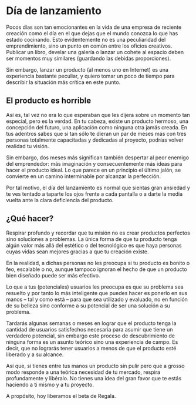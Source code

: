 # Día de lanzamiento

Pocos días son tan emocionantes en la vida de una empresa de reciente creación como el día en el que dejas que el mundo conozca lo que has estado cocinando. Esto evidentemente no es una peculiaridad del emprendimiento, sino un punto en común entre los oficios creativos. Publicar un libro, develar una galería o lanzar un cohete al espacio deben ser momentos muy similares (guardando las debidas proporciones).

Sin embargo, lanzar un producto (al menos uno en Internet) es una experiencia bastante peculiar, y quiero tomar un poco de tiempo para describir la situación más crítica en este punto.

## El producto es horrible

Así es, tal vez no era lo que esperaban que les dijera sobre un momento tan especial, pero es la verdad. En tu cabeza, existe un producto hermoso, una concepción del futuro, una aplicación como ninguna otra jamás creada. En tus adentros sabes que si tan sólo te dieran un par de meses más con tres personas totalmente capacitadas y dedicadas al proyecto, podrías volver realidad tu visión.

Sin embargo, dos meses más significan también despertar al peor enemigo del emprendedor: más imaginación y consecuentemente más ideas para hacer el producto ideal. Lo que parece en un principio el último jalón, se convierte en un camino interminable por alcanzar la perfección.

Por tal motivo, el día del lanzamiento es normal que sientas gran ansiedad y te ves tentado a taparte los ojos frente a cada pantalla o a darte la media vuelta ante la clara deficiencia del producto.

## ¿Qué hacer?

Respirar profundo y recordar que tu misión no es crear productos perfectos sino soluciones a problemas. La única forma de que tu producto tenga algún valor más allá del estético o del tecnológico es que haya personas cuyas vidas sean mejores gracias a que tu creación existe.

En la realidad, a dichas personas no les preocupa si tu producto es bonito o feo, escalable o no, aunque tampoco ignoran el hecho de que un producto bien diseñado puede ser más efectivo.

Lo que a tus (potenciales) usuarios les preocupa es que su problema sea resuelto y por tanto lo más inteligente que puedes hacer es ponerlo en sus manos – tal y como está – para que sea utilizado y evaluado, no en función de su belleza sino conforme a su potencial de ser una solución a su problema.

Tardarás algunas semanas o meses en lograr que el producto tenga la cantidad de usuarios satisfechos necesaria para asumir que tiene un verdadero potencial, sin embargo este proceso de descubrimiento de ninguna forma es un asunto teórico sino una experiencia de campo. Es decir, que no lograrás tener usuarios a menos de que el producto esté liberado y a su alcance.

Así que, si tienes entre tus manos un producto sin pulir pero que a grosso modo responde a una teórica necesidad de tu mercado, respira profundamente y libéralo. No tienes una idea del gran favor que te estás haciendo a ti mismo y a tu proyecto.

A propósito, hoy liberamos el beta de Regala.